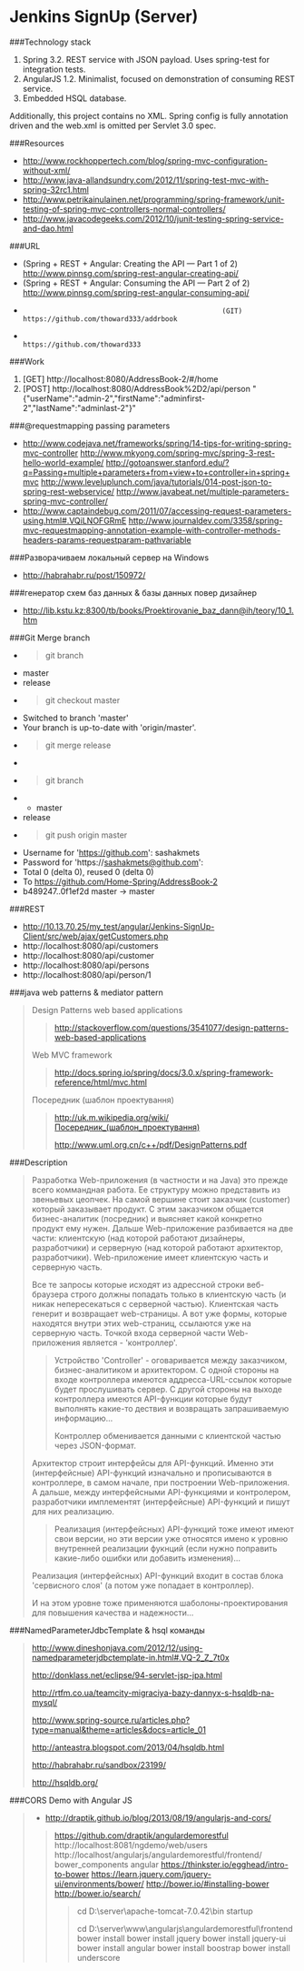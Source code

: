 Jenkins SignUp (Server)
========

###Technology stack

1. Spring 3.2. REST service with JSON payload. Uses spring-test for integration tests.
1. AngularJS 1.2. Minimalist, focused on demonstration of consuming REST service.
1. Embedded HSQL database.

Additionally, this project contains no XML. Spring config is fully annotation driven and the web.xml is omitted per Servlet 3.0 spec.

###Resources

* http://www.rockhoppertech.com/blog/spring-mvc-configuration-without-xml/
* http://www.java-allandsundry.com/2012/11/spring-test-mvc-with-spring-32rc1.html
* http://www.petrikainulainen.net/programming/spring-framework/unit-testing-of-spring-mvc-controllers-normal-controllers/
* http://www.javacodegeeks.com/2012/10/junit-testing-spring-service-and-dao.html


###URL

*  (Spring + REST + Angular: Creating the API — Part 1 of 2) http://www.pinnsg.com/spring-rest-angular-creating-api/
* (Spring + REST + Angular: Consuming the API — Part 2 of 2) http://www.pinnsg.com/spring-rest-angular-consuming-api/
*                                                      (GIT) https://github.com/thoward333/addrbook
*                                                            https://github.com/thoward333


###Work

1.  [GET] http://localhost:8080/AddressBook-2/#/home
2. [POST] http://localhost:8080/AddressBook%2D2/api/person
          "{"userName":"admin-2","firstName":"adminfirst-2","lastName":"adminlast-2"}"


###@requestmapping passing parameters

* http://www.codejava.net/frameworks/spring/14-tips-for-writing-spring-mvc-controller
http://www.mkyong.com/spring-mvc/spring-3-rest-hello-world-example/
http://gotoanswer.stanford.edu/?q=Passing+multiple+parameters+from+view+to+controller+in+spring+mvc
http://www.leveluplunch.com/java/tutorials/014-post-json-to-spring-rest-webservice/
http://www.javabeat.net/multiple-parameters-spring-mvc-controller/
* http://www.captaindebug.com/2011/07/accessing-request-parameters-using.html#.VQiLNOFGRmE
http://www.journaldev.com/3358/spring-mvc-requestmapping-annotation-example-with-controller-methods-headers-params-requestparam-pathvariable


###Разворачиваем локальный сервер на Windows

- http://habrahabr.ru/post/150972/


###генератор схем баз данных & базы данных повер дизайнер

- http://lib.kstu.kz:8300/tb/books/Proektirovanie_baz_dann@ih/teory/10_1.htm


###Git Merge branch

* > git branch
*   master
*   release
* > git checkout master
*   Switched to branch 'master'
*   Your branch is up-to-date with 'origin/master'.
* > git merge release
*
* > git branch
* * master
*   release
* > git push origin master
* Username for 'https://github.com': sashakmets
* Password for 'https://sashakmets@github.com':
* Total 0 (delta 0), reused 0 (delta 0)
* To https://github.com/Home-Spring/AddressBook-2
*   b489247..0f1ef2d  master -> master


###REST

* http://10.13.70.25/my_test/angular/Jenkins-SignUp-Client/src/web/ajax/getCustomers.php
* http://localhost:8080/api/customers
* http://localhost:8080/api/customer
* http://localhost:8080/api/persons
* http://localhost:8080/api/person/1


###java web patterns & mediator pattern

> Design Patterns web based applications
>> http://stackoverflow.com/questions/3541077/design-patterns-web-based-applications
>
> Web MVC framework
>> http://docs.spring.io/spring/docs/3.0.x/spring-framework-reference/html/mvc.html
>
> Посередник (шаблон проектування)
>> http://uk.m.wikipedia.org/wiki/Посередник_(шаблон_проектування)
>>
>> http://www.uml.org.cn/c++/pdf/DesignPatterns.pdf


###Description

> Разработка Web-приложения (в частности и на Java) это прежде всего коммандная работа. Ее структуру можно представить из звеньевых цеопчек.
> На самой вершине стоит заказчик (customer) который заказывает продукт.
> С этим заказчиком общается бизнес-аналитик (посредник) и выясняет какой конкретно продукт ему нужен.
> Дальше Web-приложение разбивается на две части: клиентскую (над которой работают дизайнеры, разработчики) и серверную (над которой работают архитектор, разработчики).
> Web-приложение имеет клиентскую часть и серверную часть.
>
> Все те запросы которые исходят из адрессной строки веб-браузера строго должны попадать только в клиентскую часть (и никак непересекаться с серверной частью).
> Клиентская часть генерит и возвращает web-страницы.
> А вот уже формы, которые находятся внутри этих web-страниц, ссылаются уже на серверную часть.
> Точкой входа серверной части Web-приложения является - 'контроллер'.
>> Устройство 'Controller' - оговаривается между заказчиком, бизнес-аналитиком и архитектором. С одной стороны на входе контроллера имеются аддресса-URL-ссылок которые будет прослушивать сервер.
> С другой стороны на выходе контроллера имеются API-функции которые будут выполнять какие-то дествия и возвращать запрашиваемую информацию...
>>
>> Контроллер обменивается данными с клиентской частью через JSON-формат.
>
> Архитектор строит интерфейсы для API-функций.
> Именно эти (интерфейсные) API-функций изначально и прописываются в контроллере, в самом начале, при построении Web-приложения.
> А дальше, между интерфейсными API-функциями и контролером, разработчики имплементят (интерфейсные) API-функций и пишут для них реализацию.
>
>> Реализация (интерфейсных) API-функций тоже имеют имеют свои версии, но эти версии уже относятся имено к уровню внутренней реализации фукнций (если нужно поправить какие-либо ошибки или добавить изменения)...
>
> Реализация (интерфейсных) API-функций входит в состав блока 'сервисного слоя' (а потом уже попадает в контроллер).
>
> И на этом уровне тоже применяются шаболоны-проектирования для повышения качества и надежности...


###NamedParameterJdbcTemplate & hsql команды
> http://www.dineshonjava.com/2012/12/using-namedparameterjdbctemplate-in.html#.VQ-2_Z_7t0x
>
> http://donklass.net/eclipse/94-servlet-jsp-jpa.html
>
> http://rtfm.co.ua/teamcity-migraciya-bazy-dannyx-s-hsqldb-na-mysql/
>
> http://www.spring-source.ru/articles.php?type=manual&theme=articles&docs=article_01
>
> http://anteastra.blogspot.com/2013/04/hsqldb.html
>
> http://habrahabr.ru/sandbox/23199/
>
> http://hsqldb.org/


###CORS Demo with Angular JS

> * http://draptik.github.io/blog/2013/08/19/angularjs-and-cors/
>>  https://github.com/draptik/angulardemorestful
> http://localhost:8081/ngdemo/web/users
> http://localhost/angularjs/angulardemorestful/frontend/
>> bower_components angular
>> https://thinkster.io/egghead/intro-to-bower
>> https://learn.jquery.com/jquery-ui/environments/bower/
>> http://bower.io/#installing-bower
>> http://bower.io/search/
>>
>>> cd D:\server\apache-tomcat-7.0.42\bin
>>> startup
>>>
>>> cd D:\server\www\angularjs\angulardemorestful\frontend
>>> bower install
>>> bower install jquery
>>> bower install jquery-ui
>>> bower install angular
>>> bower install boostrap
>>> bower install underscore